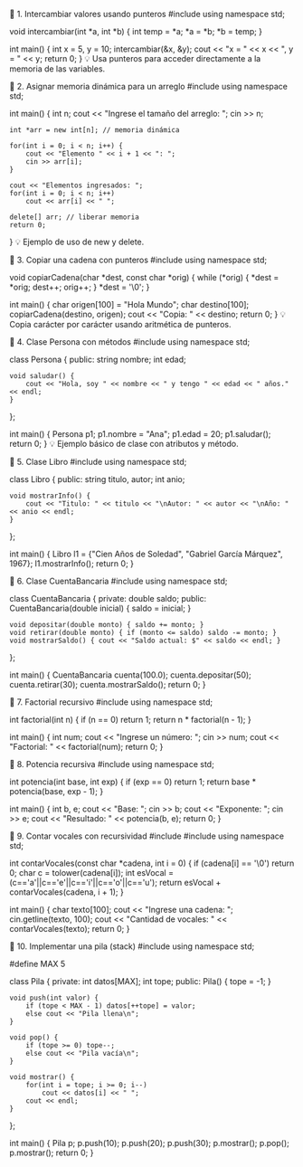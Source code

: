 🧩 1. Intercambiar valores usando punteros
#include <iostream>
using namespace std;

void intercambiar(int *a, int *b) {
    int temp = *a;
    *a = *b;
    *b = temp;
}

int main() {
    int x = 5, y = 10;
    intercambiar(&x, &y);
    cout << "x = " << x << ", y = " << y;
    return 0;
}
💡 Usa punteros para acceder directamente a la memoria de las variables.


🧩 2. Asignar memoria dinámica para un arreglo
#include <iostream>
using namespace std;

int main() {
    int n;
    cout << "Ingrese el tamaño del arreglo: ";
    cin >> n;

    int *arr = new int[n]; // memoria dinámica

    for(int i = 0; i < n; i++) {
        cout << "Elemento " << i + 1 << ": ";
        cin >> arr[i];
    }

    cout << "Elementos ingresados: ";
    for(int i = 0; i < n; i++)
        cout << arr[i] << " ";

    delete[] arr; // liberar memoria
    return 0;
}
💡 Ejemplo de uso de new y delete.


🧩 3. Copiar una cadena con punteros
#include <iostream>
using namespace std;

void copiarCadena(char *dest, const char *orig) {
    while (*orig) {
        *dest = *orig;
        dest++;
        orig++;
    }
    *dest = '\0';
}

int main() {
    char origen[100] = "Hola Mundo";
    char destino[100];
    copiarCadena(destino, origen);
    cout << "Copia: " << destino;
    return 0;
}
💡 Copia carácter por carácter usando aritmética de punteros.


🧩 4. Clase Persona con métodos
#include <iostream>
using namespace std;

class Persona {
public:
    string nombre;
    int edad;

    void saludar() {
        cout << "Hola, soy " << nombre << " y tengo " << edad << " años." << endl;
    }
};

int main() {
    Persona p1;
    p1.nombre = "Ana";
    p1.edad = 20;
    p1.saludar();
    return 0;
}
💡 Ejemplo básico de clase con atributos y método.


🧩 5. Clase Libro
#include <iostream>
using namespace std;

class Libro {
public:
    string titulo, autor;
    int anio;

    void mostrarInfo() {
        cout << "Titulo: " << titulo << "\nAutor: " << autor << "\nAño: " << anio << endl;
    }
};

int main() {
    Libro l1 = {"Cien Años de Soledad", "Gabriel García Márquez", 1967};
    l1.mostrarInfo();
    return 0;
}


🧩 6. Clase CuentaBancaria
#include <iostream>
using namespace std;

class CuentaBancaria {
private:
    double saldo;
public:
    CuentaBancaria(double inicial) { saldo = inicial; }

    void depositar(double monto) { saldo += monto; }
    void retirar(double monto) { if (monto <= saldo) saldo -= monto; }
    void mostrarSaldo() { cout << "Saldo actual: $" << saldo << endl; }
};

int main() {
    CuentaBancaria cuenta(100.0);
    cuenta.depositar(50);
    cuenta.retirar(30);
    cuenta.mostrarSaldo();
    return 0;
}


🧩 7. Factorial recursivo
#include <iostream>
using namespace std;

int factorial(int n) {
    if (n == 0) return 1;
    return n * factorial(n - 1);
}

int main() {
    int num;
    cout << "Ingrese un número: ";
    cin >> num;
    cout << "Factorial: " << factorial(num);
    return 0;
}


🧩 8. Potencia recursiva
#include <iostream>
using namespace std;

int potencia(int base, int exp) {
    if (exp == 0) return 1;
    return base * potencia(base, exp - 1);
}

int main() {
    int b, e;
    cout << "Base: "; cin >> b;
    cout << "Exponente: "; cin >> e;
    cout << "Resultado: " << potencia(b, e);
    return 0;
}


🧩 9. Contar vocales con recursividad
#include <iostream>
#include <cstring>
using namespace std;

int contarVocales(const char *cadena, int i = 0) {
    if (cadena[i] == '\0') return 0;
    char c = tolower(cadena[i]);
    int esVocal = (c=='a'||c=='e'||c=='i'||c=='o'||c=='u');
    return esVocal + contarVocales(cadena, i + 1);
}

int main() {
    char texto[100];
    cout << "Ingrese una cadena: ";
    cin.getline(texto, 100);
    cout << "Cantidad de vocales: " << contarVocales(texto);
    return 0;
}


🧩 10. Implementar una pila (stack)
#include <iostream>
using namespace std;

#define MAX 5

class Pila {
private:
    int datos[MAX];
    int tope;
public:
    Pila() { tope = -1; }

    void push(int valor) {
        if (tope < MAX - 1) datos[++tope] = valor;
        else cout << "Pila llena\n";
    }

    void pop() {
        if (tope >= 0) tope--;
        else cout << "Pila vacía\n";
    }

    void mostrar() {
        for(int i = tope; i >= 0; i--)
            cout << datos[i] << " ";
        cout << endl;
    }
};

int main() {
    Pila p;
    p.push(10);
    p.push(20);
    p.push(30);
    p.mostrar();
    p.pop();
    p.mostrar();
    return 0;
}
